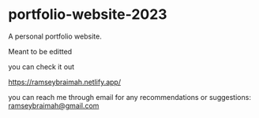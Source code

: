 # portfolio-website-2023
A personal portfolio website.


Meant to be editted

you can check it out

https://ramseybraimah.netlify.app/

you can reach me through email for any recommendations or suggestions: ramseybraimah@gmail.com
